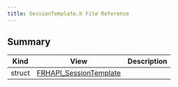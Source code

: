 ```yaml
---
title: SessionTemplate.h File Reference
---
```


## Summary
| Kind | View | Description |
|------|------|-------------|
|struct|[FRHAPI_SessionTemplate](/unreal-plugins/all/structfrhapi__sessiontemplate/#structFRHAPI__SessionTemplate)||

